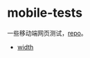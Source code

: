 ---
---

# mobile-tests

一些移动端网页测试，[repo](https://github.com/yanxyz/mobile-tests/)。

- [width](width/index.md)
